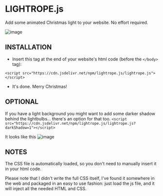 # LIGHTROPE.js
Add some animated Christmas light to your website. No effort required.

![image](https://user-images.githubusercontent.com/659492/103804315-31eba800-5052-11eb-952b-75ae85b6eaaa.png)


## INSTALLATION
* Insert this tag at the end of your website's html code (before the `</body>` tag):

`<script src="https://cdn.jsdelivr.net/npm/lightrope.js/lightrope.js"></script>`
* It's done. Merry Christmas!

## OPTIONAL
If you have a light background you might want to add some darker shadow behind the lightbulbs... there's an option for that too.
`<script src="https://cdn.jsdelivr.net/npm/lightrope.js/lightrope.js?darkShadow=1"></script>`

It looks like this
![image](https://user-images.githubusercontent.com/659492/104849376-9b3ca800-58e9-11eb-9e95-9f8a072be1a4.png)


## NOTES
The CSS file is automatically loaded, so you don't need to manually insert it in your html code.

Please note that I didn't write the full CSS itself, I've found it somewhere in the web and packaged in an easy to use fashion: just load the js file, and it will inject all the needed HTML and CSS.
